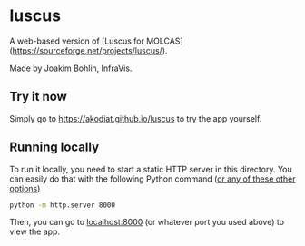 # luscus
A web-based version of [Luscus for MOLCAS] (https://sourceforge.net/projects/luscus/).

Made by Joakim Bohlin, InfraVis.

## Try it now
Simply go to https://akodiat.github.io/luscus to try the app yourself.

## Running locally
To run it locally, you need to start a static HTTP server in this directory. You can easily do that with the following Python command ([or any of these other options](https://gist.github.com/willurd/5720255))

```sh
python -m http.server 8000
```

Then, you can go to [localhost:8000](HTTP:/localhost:8000) (or whatever port you used above) to view the app.